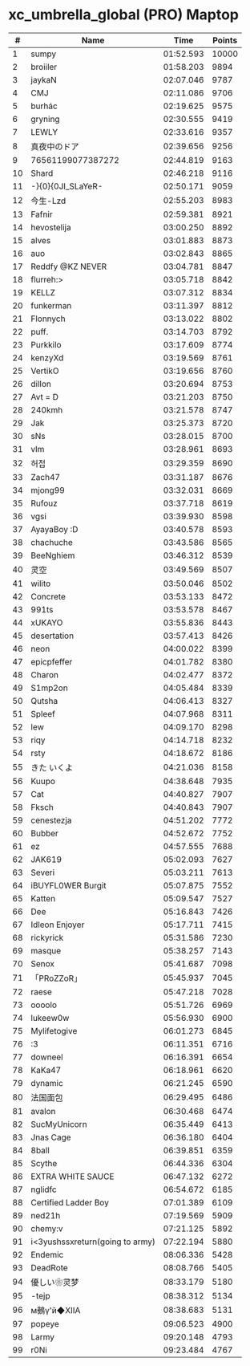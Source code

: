 # xc_umbrella_global (PRO) Maptop

|  # | Name | Time | Points |
|-------------- | -------------- | -------------- | -------------- | 
| 1 | sumpy | 01:52.593 | 10000 | 
| 2 | broiiler | 01:58.203 | 9894 | 
| 3 | jaykaN | 02:07.046 | 9787 | 
| 4 | CMJ | 02:11.086 | 9706 | 
| 5 | burhác | 02:19.625 | 9575 | 
| 6 | gryning | 02:30.555 | 9419 | 
| 7 | LEWLY | 02:33.616 | 9357 | 
| 8 | 真夜中のドア | 02:39.656 | 9256 | 
| 9 | 76561199077387272 | 02:44.819 | 9163 | 
| 10 | Shard | 02:46.218 | 9116 | 
| 11 | -}{0}{0JI_SLaYeR- | 02:50.171 | 9059 | 
| 12 | 今生-Lzd | 02:55.203 | 8983 | 
| 13 | Fafnir | 02:59.381 | 8921 | 
| 14 | hevostelija | 03:00.250 | 8892 | 
| 15 | alves | 03:01.883 | 8873 | 
| 16 | auo | 03:02.843 | 8865 | 
| 17 | Reddfy @KZ NEVER | 03:04.781 | 8847 | 
| 18 | flurreh:> | 03:05.718 | 8842 | 
| 19 | KELLZ | 03:07.312 | 8834 | 
| 20 | funkerman | 03:11.397 | 8812 | 
| 21 | Flonnych | 03:13.022 | 8802 | 
| 22 | puff. | 03:14.703 | 8792 | 
| 23 | Purkkilo | 03:17.609 | 8774 | 
| 24 | kenzyXd | 03:19.569 | 8761 | 
| 25 | VertikO | 03:19.656 | 8760 | 
| 26 | dillon | 03:20.694 | 8753 | 
| 27 | Avt = D | 03:21.203 | 8750 | 
| 28 | 240kmh | 03:21.578 | 8747 | 
| 29 | Jak | 03:25.373 | 8720 | 
| 30 | sNs | 03:28.015 | 8700 | 
| 31 | vlm | 03:28.961 | 8693 | 
| 32 | 허접 | 03:29.359 | 8690 | 
| 33 | Zach47 | 03:31.187 | 8676 | 
| 34 | mjong99 | 03:32.031 | 8669 | 
| 35 | Rufouz | 03:37.718 | 8619 | 
| 36 | vgsi | 03:39.930 | 8598 | 
| 37 | AyayaBoy :D | 03:40.578 | 8593 | 
| 38 | chachuche | 03:43.586 | 8565 | 
| 39 | BeeNghiem | 03:46.312 | 8539 | 
| 40 | 灵空 | 03:49.569 | 8507 | 
| 41 | wilito | 03:50.046 | 8502 | 
| 42 | Concrete | 03:53.133 | 8472 | 
| 43 | 991ts | 03:53.578 | 8467 | 
| 44 | xUKAYO | 03:55.836 | 8443 | 
| 45 | desertation | 03:57.413 | 8426 | 
| 46 | neon | 04:00.022 | 8399 | 
| 47 | epicpfeffer | 04:01.782 | 8380 | 
| 48 | Charon | 04:02.477 | 8372 | 
| 49 | S1mp2on | 04:05.484 | 8339 | 
| 50 | Qutsha | 04:06.413 | 8327 | 
| 51 | Spleef | 04:07.968 | 8311 | 
| 52 | lew | 04:09.170 | 8298 | 
| 53 | riqy | 04:14.718 | 8232 | 
| 54 | rsty | 04:18.672 | 8186 | 
| 55 | きた いくよ | 04:21.036 | 8158 | 
| 56 | Kuupo | 04:38.648 | 7935 | 
| 57 | Cat | 04:40.827 | 7907 | 
| 58 | Fksch | 04:40.843 | 7907 | 
| 59 | cenestezja | 04:51.202 | 7772 | 
| 60 | Bubber | 04:52.672 | 7752 | 
| 61 | ez | 04:57.555 | 7688 | 
| 62 | JAK619 | 05:02.093 | 7627 | 
| 63 | Severi | 05:03.211 | 7613 | 
| 64 | iBUYFL0WER Burgit | 05:07.875 | 7552 | 
| 65 | Katten | 05:09.547 | 7527 | 
| 66 | Dee | 05:16.843 | 7426 | 
| 67 | Idleon Enjoyer | 05:17.711 | 7415 | 
| 68 | rickyrick | 05:31.586 | 7230 | 
| 69 | masque | 05:38.257 | 7143 | 
| 70 | Senox | 05:41.687 | 7098 | 
| 71 | 「PRoZZoR」 | 05:45.937 | 7045 | 
| 72 | raese | 05:47.218 | 7028 | 
| 73 | oooolo | 05:51.726 | 6969 | 
| 74 | lukeew0w | 05:56.930 | 6900 | 
| 75 | Mylifetogive | 06:01.273 | 6845 | 
| 76 | :3 | 06:11.351 | 6716 | 
| 77 | downeel | 06:16.391 | 6654 | 
| 78 | KaKa47 | 06:18.961 | 6620 | 
| 79 | dynamic | 06:21.245 | 6590 | 
| 80 | 法国面包 | 06:29.495 | 6486 | 
| 81 | avalon | 06:30.468 | 6474 | 
| 82 | SucMyUnicorn | 06:35.449 | 6413 | 
| 83 | Jnas Cage | 06:36.180 | 6404 | 
| 84 | 8ball | 06:39.851 | 6359 | 
| 85 | Scythe | 06:44.336 | 6304 | 
| 86 | EXTRA WHITE SAUCE | 06:47.132 | 6272 | 
| 87 | nglidfc | 06:54.672 | 6185 | 
| 88 | Certified Ladder Boy | 07:01.389 | 6109 | 
| 89 | ned21h | 07:19.569 | 5909 | 
| 90 | chemy:v | 07:21.125 | 5892 | 
| 91 | i<3yushssxreturn(going to army) | 07:22.194 | 5880 | 
| 92 | Endemic | 08:06.336 | 5428 | 
| 93 | DeadRote | 08:08.766 | 5405 | 
| 94 | 優しい❀灵梦 | 08:33.179 | 5180 | 
| 95 | -tejp | 08:38.312 | 5134 | 
| 96 |  м鵺γ'й◆ⅫA | 08:38.683 | 5131 | 
| 97 | popeye | 09:06.523 | 4900 | 
| 98 | Larmy | 09:20.148 | 4793 | 
| 99 | r0Ni | 09:23.484 | 4767 | 

